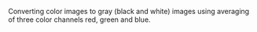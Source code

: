 Converting color images to gray (black and white) images using averaging of three color channels red, green and blue.